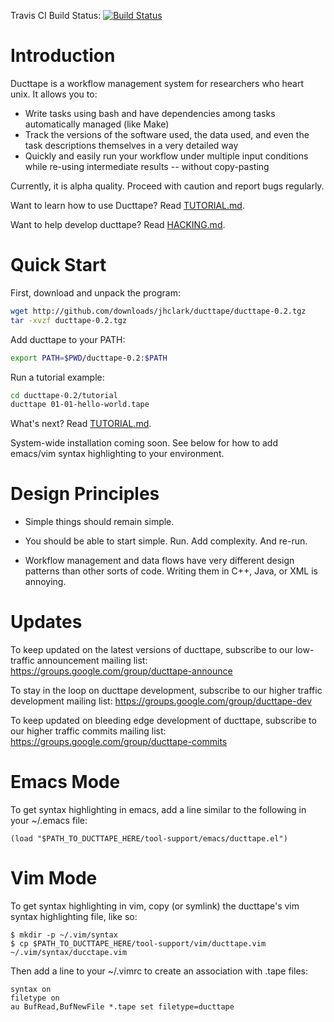 Travis CI Build Status: [![Build Status](https://secure.travis-ci.org/jhclark/ducttape.png?branch=master)](http://travis-ci.org/jhclark/ducttape)

Introduction
============

Ducttape is a workflow management system for researchers who heart unix. It allows you to:

* Write tasks using bash and have dependencies among tasks automatically managed (like Make)
* Track the versions of the software used, the data used, and even the task descriptions themselves in a very detailed way
* Quickly and easily run your workflow under multiple input conditions while re-using intermediate results -- without copy-pasting

Currently, it is alpha quality. Proceed with caution and report bugs regularly.

Want to learn how to use Ducttape? Read [TUTORIAL.md](https://github.com/jhclark/ducttape/blob/master/tutorial/TUTORIAL.md).

Want to help develop ducttape? Read [HACKING.md](https://github.com/jhclark/ducttape/blob/master/HACKING.md).

Quick Start
===========

First, download and unpack the program:

```bash
wget http://github.com/downloads/jhclark/ducttape/ducttape-0.2.tgz
tar -xvzf ducttape-0.2.tgz
```

Add ducttape to your PATH:

```bash
export PATH=$PWD/ducttape-0.2:$PATH
```

Run a tutorial example:

```bash
cd ducttape-0.2/tutorial
ducttape 01-01-hello-world.tape
```

What's next? Read [TUTORIAL.md](https://github.com/jhclark/ducttape/blob/master/tutorial/TUTORIAL.md).

System-wide installation coming soon. See below for how to add emacs/vim syntax highlighting to your environment.


Design Principles
=================

* Simple things should remain simple.

* You should be able to start simple. Run. Add complexity. And re-run.

* Workflow management and data flows have very different design patterns than other sorts of code.
  Writing them in C++, Java, or XML is annoying.

Updates
=======

To keep updated on the latest versions of ducttape, subscribe to our low-traffic announcement mailing list: https://groups.google.com/group/ducttape-announce

To stay in the loop on ducttape development, subscribe to our higher traffic development mailing list: https://groups.google.com/group/ducttape-dev

To keep updated on bleeding edge development of ducttape, subscribe to our higher traffic commits mailing list: https://groups.google.com/group/ducttape-commits


Emacs Mode
==========

To get syntax highlighting in emacs, add a line similar to the following in your ~/.emacs file:

```
(load "$PATH_TO_DUCTTAPE_HERE/tool-support/emacs/ducttape.el")
```

Vim Mode
========

To get syntax highlighting in vim, copy (or symlink) the ducttape's vim syntax highlighting file, like so:

```
$ mkdir -p ~/.vim/syntax
$ cp $PATH_TO_DUCTTAPE_HERE/tool-support/vim/ducttape.vim ~/.vim/syntax/ducctape.vim
```

Then add a line to your ~/.vimrc to create an association with .tape files:

```
syntax on
filetype on
au BufRead,BufNewFile *.tape set filetype=ducttape
```
